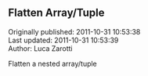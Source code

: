 ## Flatten Array/Tuple  
Originally published: 2011-10-31 10:53:38  
Last updated: 2011-10-31 10:53:39  
Author: Luca Zarotti  
  
Flatten a nested array/tuple